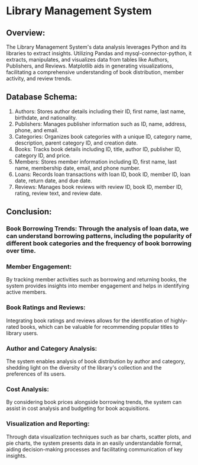 # Library Management System
## Overview:
The Library Management System's data analysis leverages Python and its libraries to extract insights. Utilizing Pandas and mysql-connector-python, it extracts, manipulates, and visualizes data from tables like Authors, Publishers, and Reviews. Matplotlib aids in generating visualizations, facilitating a comprehensive understanding of book distribution, member activity, and review trends.
## Database Schema:
1. Authors: Stores author details including their ID, first name, last name, birthdate, and nationality.
2. Publishers: Manages publisher information such as ID, name, address, phone, and email.
3. Categories: Organizes book categories with a unique ID, category name, description, parent category ID, and creation date.
4. Books: Tracks book details including ID, title, author ID, publisher ID, category ID, and price.
5. Members: Stores member information including ID, first name, last name, membership date, email, and phone number.
6. Loans: Records loan transactions with loan ID, book ID, member ID, loan date, return date, and due date.
7. Reviews: Manages book reviews with review ID, book ID, member ID, rating, review text, and review date.

## Conclusion:
### Book Borrowing Trends: Through the analysis of loan data, we can understand borrowing patterns, including the popularity of different book categories and the frequency of book borrowing over time.
### Member Engagement:
By tracking member activities such as borrowing and returning books, the system provides insights into member engagement and helps in identifying active members.
### Book Ratings and Reviews:
Integrating book ratings and reviews allows for the identification of highly-rated books, which can be valuable for recommending popular titles to library users.
### Author and Category Analysis:
The system enables analysis of book distribution by author and category, shedding light on the diversity of the library's collection and the preferences of its users.
### Cost Analysis:
By considering book prices alongside borrowing trends, the system can assist in cost analysis and budgeting for book acquisitions.
### Visualization and Reporting:
Through data visualization techniques such as bar charts, scatter plots, and pie charts, the system presents data in an easily understandable format, aiding decision-making processes and facilitating communication of key insights.
